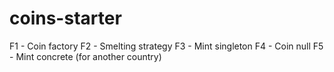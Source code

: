 # coins-starter

F1 - Coin factory
F2 - Smelting strategy
F3 - Mint singleton
F4 - Coin null
F5 - Mint concrete (for another country)
